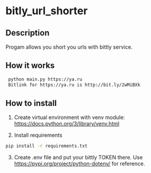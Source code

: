 # bitly_url_shorter

## Description

Progam allows you short you urls with bittly service.

## How it works

```bash
 python main.py https://ya.ru
 Bitlink for https://ya.ru is http://bit.ly/2wMiBXk
 ```

## How to install

1) Create virtual environment with venv module: https://docs.python.org/3/library/venv.html

2) Install requirements 

```bash
pip install -r requirements.txt
```

3) Create .env file and put your bittly TOKEN there. Use https://pypi.org/project/python-dotenv/ for reference.
